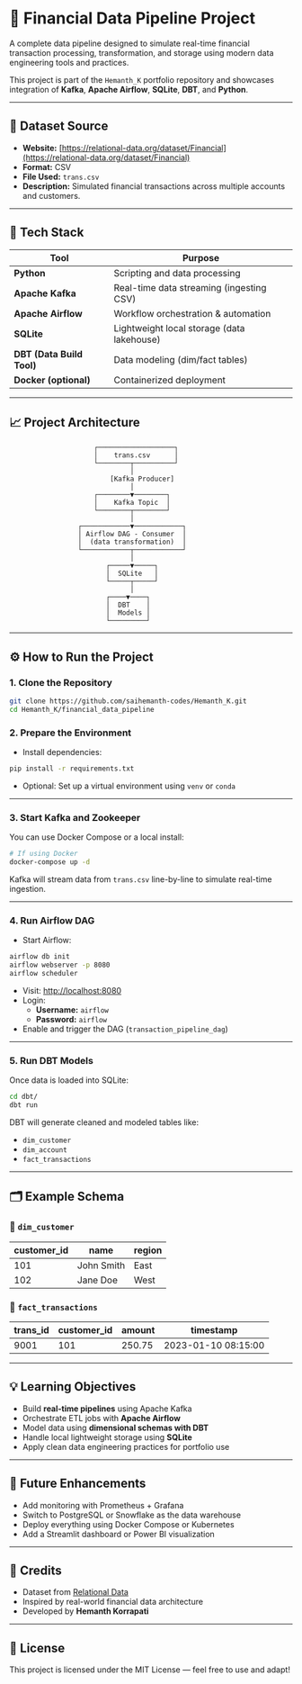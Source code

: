 # 💸 Financial Data Pipeline Project

A complete data pipeline designed to simulate real-time financial transaction processing, transformation, and storage using modern data engineering tools and practices.

This project is part of the `Hemanth_K` portfolio repository and showcases integration of **Kafka**, **Apache Airflow**, **SQLite**, **DBT**, and **Python**.

---

## 📂 Dataset Source

- **Website:** [https://relational-data.org/dataset/Financial](https://relational-data.org/dataset/Financial)
- **Format:** CSV
- **File Used:** `trans.csv`
- **Description:** Simulated financial transactions across multiple accounts and customers.

---

## 🧰 Tech Stack

| Tool             | Purpose                                   |
|------------------|-------------------------------------------|
| **Python**       | Scripting and data processing             |
| **Apache Kafka** | Real-time data streaming (ingesting CSV)  |
| **Apache Airflow** | Workflow orchestration & automation     |
| **SQLite**       | Lightweight local storage (data lakehouse)|
| **DBT (Data Build Tool)** | Data modeling (dim/fact tables) |
| **Docker (optional)** | Containerized deployment             |

---

## 📈 Project Architecture

```
                     ┌───────────────────┐
                     │    trans.csv      │
                     └────────┬──────────┘
                              │
                         [Kafka Producer]
                              │
                     ┌────────▼────────┐
                     │    Kafka Topic  │
                     └────────┬────────┘
                              │
                 ┌────────────▼────────────┐
                 │ Airflow DAG - Consumer  │
                 │  (data transformation)  │
                 └────────────┬────────────┘
                              │
                        ┌─────▼─────┐
                        │  SQLite   │
                        └─────┬─────┘
                              │
                        ┌────▼────┐
                        │  DBT    │
                        │  Models │
                        └─────────┘
```

---

## ⚙️ How to Run the Project

### 1. Clone the Repository

```bash
git clone https://github.com/saihemanth-codes/Hemanth_K.git
cd Hemanth_K/financial_data_pipeline
```

### 2. Prepare the Environment

- Install dependencies:

```bash
pip install -r requirements.txt
```

- Optional: Set up a virtual environment using `venv` or `conda`

---

### 3. Start Kafka and Zookeeper

You can use Docker Compose or a local install:

```bash
# If using Docker
docker-compose up -d
```

Kafka will stream data from `trans.csv` line-by-line to simulate real-time ingestion.

---

### 4. Run Airflow DAG

- Start Airflow:

```bash
airflow db init
airflow webserver -p 8080
airflow scheduler
```

- Visit: [http://localhost:8080](http://localhost:8080)
- Login:
  - **Username:** `airflow`
  - **Password:** `airflow`
- Enable and trigger the DAG (`transaction_pipeline_dag`)

---

### 5. Run DBT Models

Once data is loaded into SQLite:

```bash
cd dbt/
dbt run
```

DBT will generate cleaned and modeled tables like:

- `dim_customer`
- `dim_account`
- `fact_transactions`

---

## 🗂️ Example Schema

### 🔹 `dim_customer`

| customer_id | name        | region     |
|-------------|-------------|------------|
| 101         | John Smith  | East       |
| 102         | Jane Doe    | West       |

### 🔹 `fact_transactions`

| trans_id | customer_id | amount | timestamp           |
|----------|-------------|--------|---------------------|
| 9001     | 101         | 250.75 | 2023-01-10 08:15:00 |

---

## 💡 Learning Objectives

- Build **real-time pipelines** using Apache Kafka
- Orchestrate ETL jobs with **Apache Airflow**
- Model data using **dimensional schemas with DBT**
- Handle local lightweight storage using **SQLite**
- Apply clean data engineering practices for portfolio use

---

## 🚀 Future Enhancements

- Add monitoring with Prometheus + Grafana
- Switch to PostgreSQL or Snowflake as the data warehouse
- Deploy everything using Docker Compose or Kubernetes
- Add a Streamlit dashboard or Power BI visualization

---

## 🙌 Credits

- Dataset from [Relational Data](https://relational-data.org/)
- Inspired by real-world financial data architecture
- Developed by **Hemanth Korrapati**

---

## 📄 License

This project is licensed under the MIT License — feel free to use and adapt!

